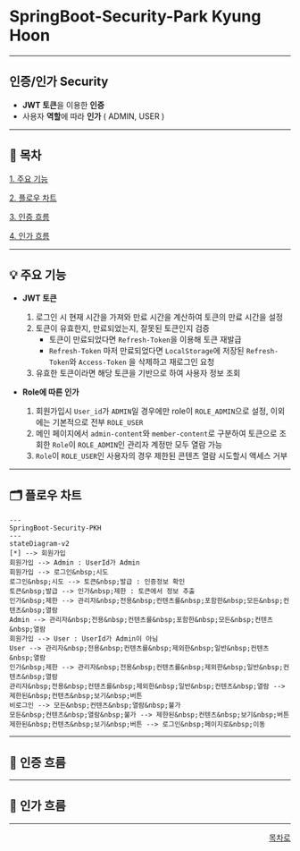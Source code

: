 # SpringBoot-Security-Park Kyung Hoon
---
## 인증/인가 Security
  + **JWT 토큰**을 이용한 **인증**
  + 사용자 **역할**에 따라 **인가** ( ADMIN, USER )
---
## 📌 목차
[1. 주요 기능](#-주요-기능)

[2. 플로우 차트](#-플로우-차트)

[3. 인증 흐름](#-인증-흐름)

[4. 인가 흐름](#-인가-흐름)

---
## 💡 주요 기능
+ **JWT 토큰**
  1. 로그인 시 현재 시간을 가져와 만료 시간을 계산하여 토큰의 만료 시간을 설정
  2. 토큰이 유효한지, 만료되었는지, 잘못된 토큰인지 검증
     + 토큰이 만료되었다면 `Refresh-Token`을 이용해 토큰 재발급
     + `Refresh-Token` 마저 만료되었다면 `LocalStorage`에 저장된 `Refresh-Token`와 `Access-Token` 을 삭제하고 재로그인 요청
  3. 유효한 토큰이라면 해당 토큰을 기반으로 하여 사용자 정보 조회

+ **Role에 따른 인가**
  1. 회원가입시 `User_id`가 `ADMIN`일 경우에만 role이 `ROLE_ADMIN`으로 설정, 이외에는 기본적으로 전부 `ROLE_USER`
  2. 메인 페이지에서 `admin-content`와 `member-content`로 구분하여 토큰으로 조회한 `Role`이 `ROLE_ADMIN`인 관리자 계정만 모두 열람 가능
  3. `Role`이 `ROLE_USER`인 사용자의 경우 제한된 콘텐츠 열람 시도할시 액세스 거부
---
## 🗂 플로우 차트
```mermaid
---
SpringBoot-Security-PKH
---
stateDiagram-v2
[*] --> 회원가입
회원가입 --> Admin : UserId가 Admin
회원가입 --> 로그인&nbsp;시도
로그인&nbsp;시도 --> 토큰&nbsp;발급 : 인증정보 확인
토큰&nbsp;발급 --> 인가&nbsp;제한 : 토큰에서 정보 추출
인가&nbsp;제한 --> 관리자&nbsp;전용&nbsp;컨텐츠를&nbsp;포함한&nbsp;모든&nbsp;컨텐츠&nbsp;열람
Admin --> 관리자&nbsp;전용&nbsp;컨텐츠를&nbsp;포함한&nbsp;모든&nbsp;컨텐츠&nbsp;열람
회원가입 --> User : UserId가 Admin이 아님
User --> 관리자&nbsp;전용&nbsp;컨텐츠를&nbsp;제외한&nbsp;일반&nbsp;컨텐츠&nbsp;열람
인가&nbsp;제한 --> 관리자&nbsp;전용&nbsp;컨텐츠를&nbsp;제외한&nbsp;일반&nbsp;컨텐츠&nbsp;열람
관리자&nbsp;전용&nbsp;컨텐츠를&nbsp;제외한&nbsp;일반&nbsp;컨텐츠&nbsp;열람 --> 제한된&nbsp;컨텐츠&nbsp;보기&nbsp;버튼
비로그인 --> 모든&nbsp;컨텐츠&nbsp;열람&nbsp;불가
모든&nbsp;컨텐츠&nbsp;열람&nbsp;불가 --> 제한된&nbsp;컨텐츠&nbsp;보기&nbsp;버튼
제한된&nbsp;컨텐츠&nbsp;보기&nbsp;버튼 --> 로그인&nbsp;페이지로&nbsp;이동
```

---
## 🔐 인증 흐름


---
## 🔑 인가 흐름

---

<div align="right">
  
[목차로](#-목차)

</div>
